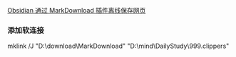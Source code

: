 [Obsidian 通过 MarkDownload 插件离线保存网页](https://garden.maxieewong.com/000.wiki/Obsidian%20%E9%80%9A%E8%BF%87%20MarkDownload%20%E6%8F%92%E4%BB%B6%E7%A6%BB%E7%BA%BF%E4%BF%9D%E5%AD%98%E7%BD%91%E9%A1%B5/)
### 添加软连接
mklink /J "D:\download\MarkDownload\" "D:\mind\DailyStudy\999.clippers"